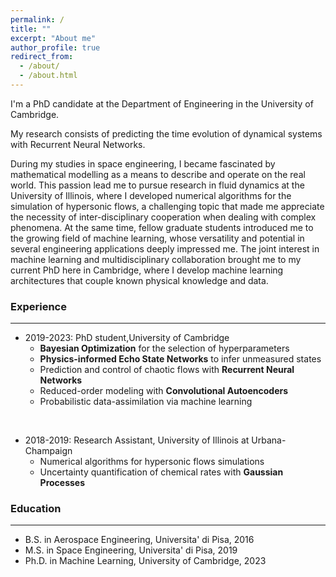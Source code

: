```yaml
---
permalink: /
title: ""
excerpt: "About me"
author_profile: true
redirect_from: 
  - /about/
  - /about.html
---
```


I'm a PhD candidate at the Department of Engineering in the University of Cambridge. 

My research consists of predicting the time evolution of dynamical systems with Recurrent Neural Networks.

During my studies in space engineering, I became fascinated by mathematical modelling as a means to describe and operate on the real world. This passion lead me to pursue research in fluid dynamics at the University of Illinois, where I developed numerical algorithms for the simulation of hypersonic flows, a challenging topic that made me appreciate the necessity of inter-disciplinary cooperation when dealing with complex phenomena. At the same time, fellow graduate students introduced me to the growing field of machine learning, whose versatility and potential in several engineering applications deeply impressed me. The joint interest in machine learning and multidisciplinary collaboration brought me to my current PhD here in Cambridge, where I develop machine learning architectures that couple known physical knowledge and data. 

<!--My research focuses on dynamical systems, with applications that range from fluid dynamics, to climate science and epidemiology.-->


### Experience
***

* 2019-2023: PhD student,University of Cambridge 
  * __Bayesian Optimization__ for the selection of hyperparameters
  * __Physics-informed Echo State Networks__ to infer unmeasured states
  * Prediction and control of chaotic flows with __Recurrent Neural Networks__
  * Reduced-order modeling with __Convolutional Autoencoders__
  * Probabilistic data-assimilation via machine learning
 <br/>
 
* 2018-2019: Research Assistant, University of Illinois at Urbana-Champaign
  * Numerical algorithms for hypersonic flows simulations 
  * Uncertainty quantification of chemical rates with __Gaussian Processes__


### Education
***
* B.S. in Aerospace Engineering, Universita' di Pisa, 2016
* M.S. in Space Engineering, Universita' di Pisa, 2019
* Ph.D. in Machine Learning, University of Cambridge, 2023




